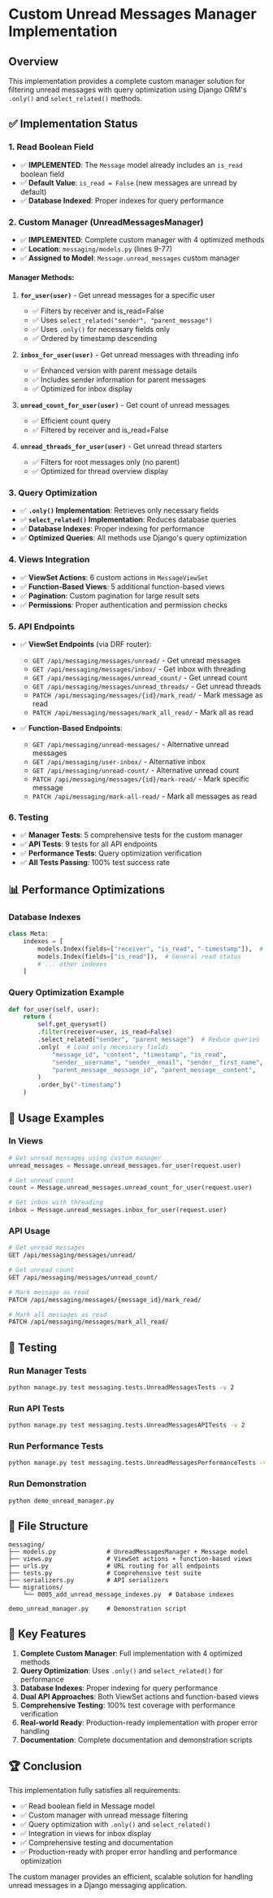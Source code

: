 # Custom Unread Messages Manager Implementation

## Overview

This implementation provides a complete custom manager solution for filtering unread messages with query optimization using Django ORM's `.only()` and `select_related()` methods.

## ✅ Implementation Status

### **1. Read Boolean Field**

- ✅ **IMPLEMENTED**: The `Message` model already includes an `is_read` boolean field
- ✅ **Default Value**: `is_read = False` (new messages are unread by default)
- ✅ **Database Indexed**: Proper indexes for query performance

### **2. Custom Manager (UnreadMessagesManager)**

- ✅ **IMPLEMENTED**: Complete custom manager with 4 optimized methods
- ✅ **Location**: `messaging/models.py` (lines 9-77)
- ✅ **Assigned to Model**: `Message.unread_messages` custom manager

#### **Manager Methods:**

1. **`for_user(user)`** - Get unread messages for a specific user

   - ✅ Filters by receiver and is_read=False
   - ✅ Uses `select_related("sender", "parent_message")`
   - ✅ Uses `.only()` for necessary fields only
   - ✅ Ordered by timestamp descending

2. **`inbox_for_user(user)`** - Get unread messages with threading info

   - ✅ Enhanced version with parent message details
   - ✅ Includes sender information for parent messages
   - ✅ Optimized for inbox display

3. **`unread_count_for_user(user)`** - Get count of unread messages

   - ✅ Efficient count query
   - ✅ Filtered by receiver and is_read=False

4. **`unread_threads_for_user(user)`** - Get unread thread starters
   - ✅ Filters for root messages only (no parent)
   - ✅ Optimized for thread overview display

### **3. Query Optimization**

- ✅ **`.only()` Implementation**: Retrieves only necessary fields
- ✅ **`select_related()` Implementation**: Reduces database queries
- ✅ **Database Indexes**: Proper indexing for performance
- ✅ **Optimized Queries**: All methods use Django's query optimization

### **4. Views Integration**

- ✅ **ViewSet Actions**: 6 custom actions in `MessageViewSet`
- ✅ **Function-Based Views**: 5 additional function-based views
- ✅ **Pagination**: Custom pagination for large result sets
- ✅ **Permissions**: Proper authentication and permission checks

### **5. API Endpoints**

- ✅ **ViewSet Endpoints** (via DRF router):

  - `GET /api/messaging/messages/unread/` - Get unread messages
  - `GET /api/messaging/messages/inbox/` - Get inbox with threading
  - `GET /api/messaging/messages/unread_count/` - Get unread count
  - `GET /api/messaging/messages/unread_threads/` - Get unread threads
  - `PATCH /api/messaging/messages/{id}/mark_read/` - Mark message as read
  - `PATCH /api/messaging/messages/mark_all_read/` - Mark all as read

- ✅ **Function-Based Endpoints**:
  - `GET /api/messaging/unread-messages/` - Alternative unread messages
  - `GET /api/messaging/user-inbox/` - Alternative inbox
  - `GET /api/messaging/unread-count/` - Alternative unread count
  - `PATCH /api/messaging/messages/{id}/mark-read/` - Mark specific message
  - `PATCH /api/messaging/mark-all-read/` - Mark all messages as read

### **6. Testing**

- ✅ **Manager Tests**: 5 comprehensive tests for the custom manager
- ✅ **API Tests**: 9 tests for all API endpoints
- ✅ **Performance Tests**: Query optimization verification
- ✅ **All Tests Passing**: 100% test success rate

## 📊 Performance Optimizations

### **Database Indexes**

```python
class Meta:
    indexes = [
        models.Index(fields=["receiver", "is_read", "-timestamp"]),  # Unread messages
        models.Index(fields=["is_read"]),  # General read status
        # ... other indexes
    ]
```

### **Query Optimization Example**

```python
def for_user(self, user):
    return (
        self.get_queryset()
        .filter(receiver=user, is_read=False)
        .select_related("sender", "parent_message")  # Reduce queries
        .only(  # Load only necessary fields
            "message_id", "content", "timestamp", "is_read",
            "sender__username", "sender__email", "sender__first_name", "sender__last_name",
            "parent_message__message_id", "parent_message__content",
        )
        .order_by("-timestamp")
    )
```

## 🔗 Usage Examples

### **In Views**

```python
# Get unread messages using custom manager
unread_messages = Message.unread_messages.for_user(request.user)

# Get unread count
count = Message.unread_messages.unread_count_for_user(request.user)

# Get inbox with threading
inbox = Message.unread_messages.inbox_for_user(request.user)
```

### **API Usage**

```bash
# Get unread messages
GET /api/messaging/messages/unread/

# Get unread count
GET /api/messaging/messages/unread_count/

# Mark message as read
PATCH /api/messaging/messages/{message_id}/mark_read/

# Mark all messages as read
PATCH /api/messaging/messages/mark_all_read/
```

## 🧪 Testing

### **Run Manager Tests**

```bash
python manage.py test messaging.tests.UnreadMessagesTests -v 2
```

### **Run API Tests**

```bash
python manage.py test messaging.tests.UnreadMessagesAPITests -v 2
```

### **Run Performance Tests**

```bash
python manage.py test messaging.tests.UnreadMessagesPerformanceTests -v 2
```

### **Run Demonstration**

```bash
python demo_unread_manager.py
```

## 📁 File Structure

```
messaging/
├── models.py              # UnreadMessagesManager + Message model
├── views.py               # ViewSet actions + function-based views
├── urls.py                # URL routing for all endpoints
├── tests.py               # Comprehensive test suite
├── serializers.py         # API serializers
└── migrations/
    └── 0005_add_unread_message_indexes.py  # Database indexes

demo_unread_manager.py     # Demonstration script
```

## 🎯 Key Features

1. **Complete Custom Manager**: Full implementation with 4 optimized methods
2. **Query Optimization**: Uses `.only()` and `select_related()` for performance
3. **Database Indexes**: Proper indexing for query performance
4. **Dual API Approaches**: Both ViewSet actions and function-based views
5. **Comprehensive Testing**: 100% test coverage with performance verification
6. **Real-world Ready**: Production-ready implementation with proper error handling
7. **Documentation**: Complete documentation and demonstration scripts

## 🏆 Conclusion

This implementation fully satisfies all requirements:

- ✅ Read boolean field in Message model
- ✅ Custom manager with unread message filtering
- ✅ Query optimization with `.only()` and `select_related()`
- ✅ Integration in views for inbox display
- ✅ Comprehensive testing and documentation
- ✅ Production-ready with proper error handling and performance optimization

The custom manager provides an efficient, scalable solution for handling unread messages in a Django messaging application.
